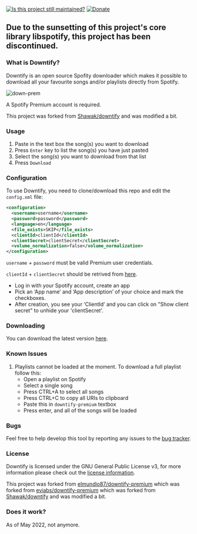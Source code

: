 [![Is this project still maintained?](https://img.shields.io/maintenance/no/2022?style=for-the-badge)](https://github.com/badges/shields)
[![Donate](https://img.shields.io/badge/Donate-Patreon-blue?style=for-the-badge&logo=patreon)](https://www.leet.party)

## Due to the sunsetting of this project's core library libspotify, this project has been discontinued.

### What is Downtify?

Downtify is an open source Spofity downloader which makes it possible to download all your favourite songs and/or
playlists directly from Spotify.

![down-prem](https://user-images.githubusercontent.com/14614396/52458742-e7add380-2b69-11e9-8194-99e9131dc5b2.png)


A Spotify Premium account is required. 

This project was forked from [Shawak/downtify](https://github.com/Shawak/downtify) and was modified a bit.


### Usage

1. Paste in the text box the song(s) you want to download
2. Press `Enter` key to list the song(s) you have just pasted
3. Select the song(s) you want to download from that list
4. Press `Download`

### Configuration

To use Downtify, you need to clone/download this repo and edit the `config.xml` file:
```xml
<configuration>
  <username>username</username>
  <password>password</password>
  <language>en</language>
  <file_exists>SKIP</file_exists>
  <clientId>clientId</clientId>
  <clientSecret>clientSecret</clientSecret>
  <volume_normalization>false</volume_normalization>
</configuration>
```
`username` + `password` must be valid Premium user credentials.

`clientId` + `clientSecret` should be retrived from [here](https://developer.spotify.com/dashboard/applications).
* Log in with your Spotify account, create an app 
* Pick an ‘App name’ and ‘App description’ of your choice and mark the checkboxes.
* After creation, you see your ‘ClientId’ and you can click on "Show client secret" to unhide your 'clientSecret'.

### Downloading

You can download the latest version [here](https://github.com/L33Tech/downtify-premium/archive/master.zip).

### Known Issues ###

1. Playlists cannot be loaded at the moment. To download a full playlist follow this:
   - Open a playlist on Spotify
   - Select a single song
   - Press CTRL+A to select all songs
   - Press CTRL+C to copy all URIs to clipboard
   - Paste this in `downtify-premium` textbox
   - Press enter, and all of the songs will be loaded

### Bugs

Feel free to help develop this tool by reporting any issues to the [bug tracker](https://github.com/L33Tech/downtify-premium/issues).

### License

Downtify is licensed under the GNU General Public License v3, for more information please check out the [license information](https://github.com/L33Tech/downtify-premium/blob/master/LICENSE).

This project was forked from [elmundio87/downtify-premium](https://github.com/elmundio87/downtify-premium) which was forked from [eviabs/downtify-premium](https://github.com/eviabs/downtify-premium) which was forked from [Shawak/downtify](https://github.com/Shawak/downtify) and was modified a bit.


### Does it work?

As of May 2022, not anymore.
